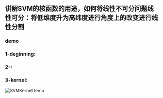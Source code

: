 ## 讲解SVM的核函数的用途，如何将线性不可分问题线性可分：将低维度升为高纬度进行角度上的改变进行线性分割
### demo
### 1-deginning:

### 2-:

### 3-kernel:
![SVMKernelDemo](https://github.com/user-attachments/assets/d35120d5-82c7-44ed-b837-45b152ab2b8b)
### 
